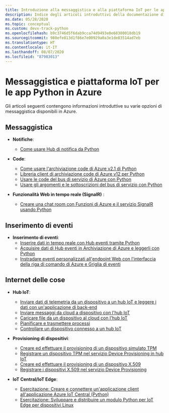 ```yaml
---
title: Introduzione alla messaggistica e alla piattaforma IoT per le app Python in Azure
description: Indice degli articoli introduttivi della documentazione di Azure sulla messaggistica e sulla piattaforma IoT per le app Python.
ms.date: 05/28/2020
ms.topic: conceptual
ms.custom: devx-track-python
ms.openlocfilehash: b9c3746d5f6dab9cca74d9493e0e68380018db19
ms.sourcegitcommit: 980efe813d1f86e7e00929a0a3e1de83514ad7eb
ms.translationtype: HT
ms.contentlocale: it-IT
ms.lasthandoff: 08/07/2020
ms.locfileid: "87983013"
---
```

# <a name="messaging-and-iot-for-python-apps-on-azure"></a>Messaggistica e piattaforma IoT per le app Python in Azure

Gli articoli seguenti contengono informazioni introduttive su varie opzioni di messaggistica disponibili in Azure.

## <a name="messaging"></a>Messaggistica

- **Notifiche**:
  - [Come usare Hub di notifica da Python](/azure/notification-hubs/notification-hubs-python-push-notification-tutorial)

- **Code**:
  - [Come usare l'archiviazione code di Azure v2.1 di Python](/azure/storage/queues/storage-python-how-to-use-queue-storage)
  - [Libreria client di archiviazione code di Azure v12 per Python](/azure/storage/queues/storage-quickstart-queues-python)
  - [Usare le code del bus di servizio di Azure con Python](/azure/service-bus-messaging/service-bus-python-how-to-use-queues)
  - [Usare gli argomenti e le sottoscrizioni del bus di servizio con Python](/azure/service-bus-messaging/service-bus-python-how-to-use-topics-subscriptions)

- **Funzionalità Web in tempo reale (SignalR)** :
  - [Creare una chat room con Funzioni di Azure e il servizio SignalR usando Python](/azure/azure-signalr/signalr-quickstart-azure-functions-python)

## <a name="event-ingestion"></a>Inserimento di eventi

- **Inserimento di eventi**:
  - [Inserire dati in tempo reale con Hub eventi tramite Python](/azure/event-hubs/event-hubs-python)
  - [Acquisire dati di Hub eventi in Archiviazione di Azure e leggerli con Python](/azure/event-hubs/get-started-capture-python-v2)
  - [Instradare eventi personalizzati all'endpoint Web con l'interfaccia della riga di comando di Azure e Griglia di eventi](/azure/event-grid/custom-event-quickstart)

## <a name="internet-of-things-iot"></a>Internet delle cose

- **Hub IoT**:
  - [Inviare dati di telemetria da un dispositivo a un hub IoT e leggere i dati con un'applicazione di back-end](/azure/iot-hub/quickstart-send-telemetry-python)
  - [Inviare messaggi da cloud a dispositivo con l'hub IoT](/azure/iot-hub/iot-hub-python-python-c2d)
  - [Caricare file da un dispositivo al cloud con l'hub IoT](/azure/iot-hub/iot-hub-python-python-file-upload)
  - [Pianificare e trasmettere processi](/azure/iot-hub/iot-hub-python-python-schedule-jobs)
  - [Controllare un dispositivo connesso a un hub IoT](/azure/iot-hub/quickstart-control-device-python)

- **Provisioning di dispositivi**:
  - [Creare ed effettuare il provisioning di un dispositivo simulato TPM](/azure/iot-dps/quick-create-simulated-device-tpm-python)
  - [Registrare un dispositivo TPM nel servizio Device Provisioning in hub IoT](/azure/iot-dps/quick-enroll-device-tpm-python)
  - [Creare ed effettuare il provisioning di un dispositivo X.509](/azure/iot-dps/quick-create-simulated-device-x509-python)
  - [Registrare i dispositivi X.509 nel servizio Device Provisioning](/azure/iot-dps/quick-enroll-device-x509-python)

- **IoT Central/IoT Edge**:
  - [Esercitazione: Creare e connettere un'applicazione client all'applicazione Azure IoT Central (Python)](/azure/iot-central/core/tutorial-connect-device-python)
  - [Esercitazione: Sviluppare e distribuire un modulo Python per IoT Edge per dispositivi Linux](/azure/iot-edge/tutorial-python-module)
